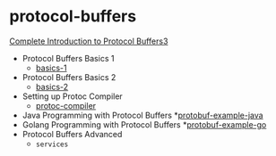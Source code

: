 # protocol-buffers

[Complete Introduction to Protocol Buffers3](https://learning.oreilly.com/videos/complete-introduction-to/9781789349344)

* Protocol Buffers Basics 1
    * [basics-1](https://github.com/mer-study-microservices/protocol-buffers/tree/master/basics-1)
* Protocol Buffers Basics 2
    * [basics-2](https://github.com/mer-study-microservices/protocol-buffers/tree/master/basic-2)
* Setting up Protoc Compiler
    * [protoc-compiler](https://github.com/mer-study-microservices/protocol-buffers/tree/master/protoc-compiler)
* Java Programming with Protocol Buffers
    *[protobuf-example-java](https://github.com/Jieqiong-Mer/protobuf-example-java)
* Golang Programming with Protocol Buffers
    *[protobuf-example-go](https://github.com/Jieqiong-Mer/protobuf-example-go)
* Protocol Buffers Advanced
    * `services`